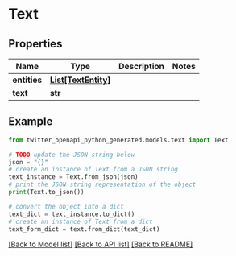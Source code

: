 # Text


## Properties

Name | Type | Description | Notes
------------ | ------------- | ------------- | -------------
**entities** | [**List[TextEntity]**](TextEntity.md) |  | 
**text** | **str** |  | 

## Example

```python
from twitter_openapi_python_generated.models.text import Text

# TODO update the JSON string below
json = "{}"
# create an instance of Text from a JSON string
text_instance = Text.from_json(json)
# print the JSON string representation of the object
print(Text.to_json())

# convert the object into a dict
text_dict = text_instance.to_dict()
# create an instance of Text from a dict
text_form_dict = text.from_dict(text_dict)
```
[[Back to Model list]](../README.md#documentation-for-models) [[Back to API list]](../README.md#documentation-for-api-endpoints) [[Back to README]](../README.md)


